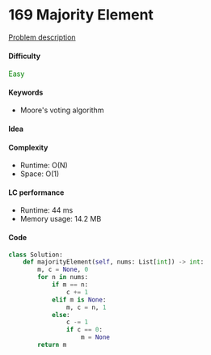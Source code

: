 169 Majority Element
=======================
[Problem description](https://leetcode.com/problems/majority-element/)

#### Difficulty
<span style="color:green">Easy</span>

#### Keywords
- Moore's voting algorithm

#### Idea


#### Complexity
- Runtime: O(N)
- Space: O(1)

#### LC performance
- Runtime: 44 ms
- Memory usage: 14.2 MB

#### Code
```python
class Solution:
    def majorityElement(self, nums: List[int]) -> int:
        m, c = None, 0
        for n in nums:
            if m == n:
                c += 1
            elif m is None:
                m, c = n, 1
            else:
                c -= 1
                if c == 0:
                    m = None
        return m
```